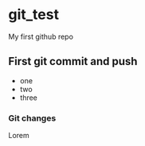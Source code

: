 # git_test
My first github repo

## First git commit and push

- one
- two
- three

### Git changes
Lorem